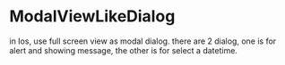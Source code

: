 ModalViewLikeDialog
===================




in Ios, use full screen view as modal dialog.
there are 2 dialog, one is for alert and showing message, the other is for select a datetime.





